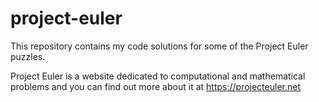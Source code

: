 # project-euler
This repository contains my code solutions for some of the Project Euler puzzles.

Project Euler is a website dedicated to computational and mathematical problems and you can find out more about it at https://projecteuler.net
